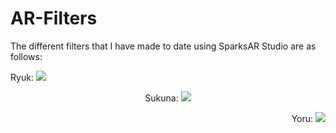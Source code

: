 # AR-Filters

The different filters that I have made to date using SparksAR Studio are as follows:

<p align="left">
Ryuk: 
<img src="https://user-images.githubusercontent.com/73272997/124395095-d3149c00-dd1f-11eb-9db9-bacd2814956a.png">
</p>

<p align="center">
Sukuna:
<img src="https://user-images.githubusercontent.com/73272997/124395158-28e94400-dd20-11eb-8029-5a6c56bd4fc8.png">
</p>

<p align="right">
Yoru:
<img src="https://user-images.githubusercontent.com/73272997/124395308-00157e80-dd21-11eb-9d6d-a09aee041674.png">
</p>
